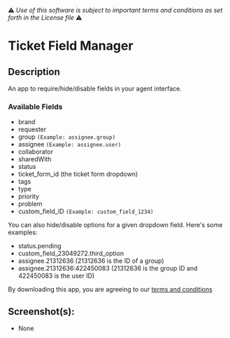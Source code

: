 :warning: *Use of this software is subject to important terms and conditions as set forth in the License file* :warning:

# Ticket Field Manager

## Description
An app to require/hide/disable fields in your agent interface.

### Available Fields
* brand
* requester
* group  `(Example: assignee.group)`
* assignee  `(Example: assignee.user)`
* collaborator
* sharedWith
* status
* ticket_form_id (the ticket form dropdown)
* tags
* type
* priority
* problem
* custom_field_ID  `(Example: custom_field_1234)`

You can also hide/disable options for a given dropdown field. Here's some examples:
* status.pending
* custom_field_23049272.third_option
* assignee.21312636 (21312636 is the ID of a group)
* assignee.21312636:422450083 (21312636 is the group ID and 422450083 is the user ID)

By downloading this app, you are agreeing to our [terms and conditions](https://github.com/zendesklabs/wiki/wiki/Terms-and-Conditions)

## Screenshot(s):
* None
